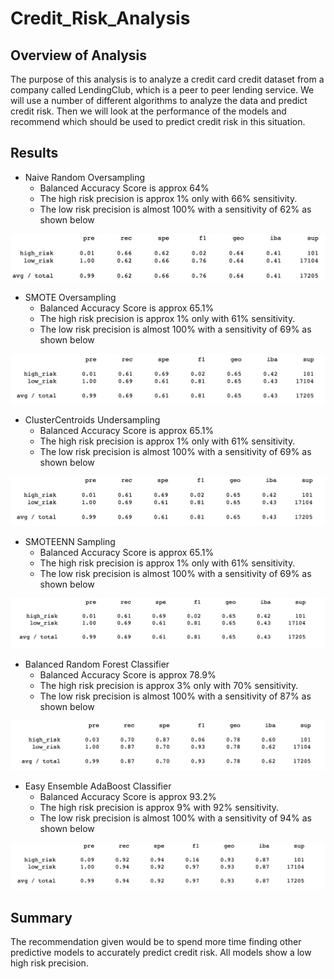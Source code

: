 # Credit_Risk_Analysis

## Overview of Analysis 

The purpose of this analysis is to analyze a credit card credit dataset from a company called LendingClub, which is a peer to peer lending service. We will use a number of different algorithms to analyze the data and predict credit risk. Then we will look at the performance of the models and recommend which should be used to predict credit risk in this situation. 

## Results

- Naive Random Oversampling 
  - Balanced Accuracy Score is approx 64%
  - The high risk precision is approx 1% only with 66% sensitivity.
  - The low risk precision is almost 100% with a sensitivity of 62% as shown below 
  
![image_name](images/Random_Oversampler.png)

- SMOTE Oversampling 
  - Balanced Accuracy Score is approx 65.1%
  - The high risk precision is approx 1% only with 61% sensitivity.
  - The low risk precision is almost 100% with a sensitivity of 69% as shown below 
  
![image_name](images/SMOTE_Oversampling.png)
  
- ClusterCentroids Undersampling
  - Balanced Accuracy Score is approx 65.1%
  - The high risk precision is approx 1% only with 61% sensitivity.
  - The low risk precision is almost 100% with a sensitivity of 69% as shown below 
  
![image_name](images/ClusterCentroids.png)
  
- SMOTEENN Sampling 
  - Balanced Accuracy Score is approx 65.1%
  - The high risk precision is approx 1% only with 61% sensitivity.
  - The low risk precision is almost 100% with a sensitivity of 69% as shown below 
  
![image_name](images/SMOTEENN.png)
  
- Balanced Random Forest Classifier
  - Balanced Accuracy Score is approx 78.9%
  - The high risk precision is approx 3% only with 70% sensitivity.
  - The low risk precision is almost 100% with a sensitivity of 87% as shown below 
  
![image_name](images/random_forest_classifier.png)

- Easy Ensemble AdaBoost Classifier 
  - Balanced Accuracy Score is approx 93.2%
  - The high risk precision is approx 9% with 92% sensitivity.
  - The low risk precision is almost 100% with a sensitivity of 94% as shown below 
  
![image_name](images/easy_ensemble.png)

## Summary

The recommendation given would be to spend more time finding other predictive models to accurately predict credit risk. All models show a low high risk precision.

